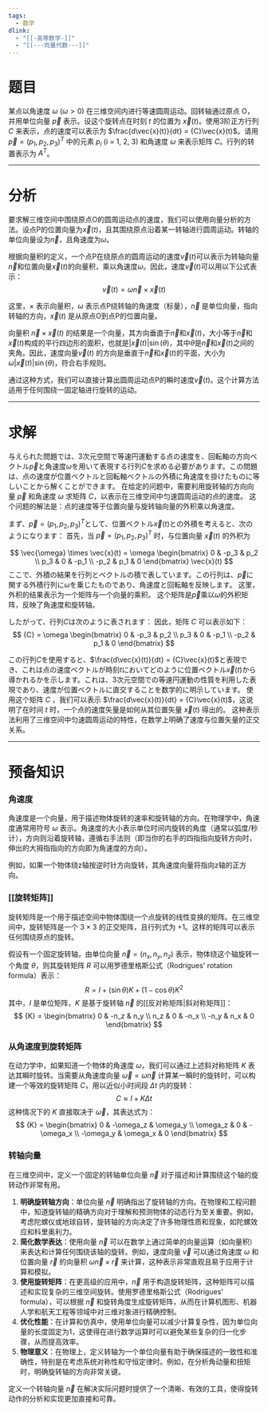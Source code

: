 ```yaml
---
tags:
  - 数学
dlink:
  - "[[-高等数学-]]"
  - "[[---向量代数---]]"
---
```

# 题目
某点以角速度 $\omega$ ($\omega > 0$) 在三维空间内进行等速圆周运动。回转轴通过原点 O，并用单位向量 $\vec{p}$ 表示。设这个旋转点在时刻 $t$ 的位置为 $\vec{x}(t)$。使用3阶正方行列 ${C}$ 来表示，点的速度可以表示为 $\frac{d\vec{x}(t)}{dt} = {C}\vec{x}(t)$。请用 $\vec{p} = (p_1, p_2, p_3)^T$ 中的元素 $p_i$ (i = 1, 2, 3) 和角速度 $\omega$ 来表示矩阵 ${C}$。行列的转置表示为 ${A}^T$。


---
# 分析
要求解三维空间中围绕原点O的圆周运动点的速度，我们可以使用向量分析的方法。设点P的位置向量为$\vec{x}(t)$，且其围绕原点沿着某一转轴进行圆周运动。转轴的单位向量设为$\vec{n}$，且角速度为$\omega$。

根据向量积的定义，一个点P在绕原点的圆周运动的速度$\vec{v}(t)$可以表示为转轴向量$\vec{n}$和位置向量$\vec{x}(t)$的向量积，乘以角速度$\omega$。因此，速度$\vec{v}(t)$可以用以下公式表示：
$$
\vec{v}(t) = \omega \vec{n} \times \vec{x}(t)
$$

这里，$\times$ 表示向量积，$\omega$ 表示点P绕转轴的角速度（标量），$\vec{n}$ 是单位向量，指向转轴的方向，$\vec{x}(t)$ 是从原点O到点P的位置向量。

向量积 $\vec{n} \times \vec{x}(t)$ 的结果是一个向量，其方向垂直于$\vec{n}$和$\vec{x}(t)$，大小等于$\vec{n}$和$\vec{x}(t)$构成的平行四边形的面积，也就是$|\vec{x}(t)| \sin(\theta)$，其中$\theta$是$\vec{n}$和$\vec{x}(t)$之间的夹角。因此，速度向量$\vec{v}(t)$ 的方向是垂直于$\vec{n}$和$\vec{x}(t)$的平面，大小为$\omega |\vec{x}(t)| \sin(\theta)$，符合右手规则。

通过这种方式，我们可以直接计算出圆周运动点P的瞬时速度$\vec{v}(t)$。这个计算方法适用于任何围绕一固定轴进行旋转的运动。


---
# 求解
与えられた問題では、3次元空間で等速円運動する点の速度を、回転軸の方向ベクトル$\vec{p}$と角速度$\omega$を用いて表現する行列${C}$を求める必要があります。この問題は、点の速度が位置ベクトルと回転軸ベクトルの外積に角速度を掛けたものに等しいことから解くことができます。
在给定的问题中，需要利用旋转轴的方向向量 $\vec{p}$ 和角速度 $\omega$ 求矩阵 ${C}$，以表示在三维空间中匀速圆周运动的点的速度。 这个问题的解法是：点的速度等于位置向量与旋转轴向量的外积乘以角速度。

まず、$\vec{p} = (p_1, p_2, p_3)^T$として、位置ベクトル$\vec{x}(t)$との外積を考えると、次のようになります：
首先，当 $\vec{p} = (p_1, p_2, p_3)^T$ 时，与位置向量 $\vec{x}(t)$ 的外积为

$$
\vec{\omega} \times \vec{x}(t) = \omega \begin{bmatrix} 0 & -p_3 & p_2 \\ p_3 & 0 & -p_1 \\ -p_2 & p_1 & 0 \end{bmatrix} \vec{x}(t)
$$
ここで、外積の結果を行列とベクトルの積で表しています。この行列は、$\vec{p}$に関する外積行列に$\omega$を乗じたものであり、角速度と回転軸を反映します。
这里，外积的结果表示为一个矩阵与一个向量的乘积。 这个矩阵是$\vec{p}$乘以$\omega$的外积矩阵，反映了角速度和旋转轴。

したがって、行列${C}$は次のように表されます：
因此，矩阵 ${C}$ 可以表示如下：
$$
{C} = \omega \begin{bmatrix} 0 & -p_3 & p_2 \\ p_3 & 0 & -p_1 \\ -p_2 & p_1 & 0 \end{bmatrix}
$$

この行列${C}$を使用すると、$\frac{d\vec{x}(t)}{dt} = {C}\vec{x}(t)$と表現でき、これは点の速度ベクトルが時刻$t$においてどのように位置ベクトル$\vec{x}(t)$から導かれるかを示します。これは、3次元空間での等速円運動の性質を利用した表現であり、速度が位置ベクトルに直交することを数学的に明示しています。
使用这个矩阵 ${C}$ ，我们可以表示 $\frac{d\vec{x}(t)}{dt} = {C}\vec{x}(t)$，这说明了在时间 $t$ 时，一个点的速度矢量是如何从其位置矢量 $\vec{x}(t)$ 得出的。  这种表示法利用了三维空间中匀速圆周运动的特性，在数学上明确了速度与位置矢量的正交关系。




---
# 预备知识
### 角速度

角速度是一个向量，用于描述物体旋转的速率和旋转轴的方向。在物理学中，角速度通常用符号 $\omega$ 表示。角速度的大小表示单位时间内旋转的角度（通常以弧度/秒计），方向则沿着旋转轴，遵循右手法则（即当你的右手的四指指向旋转方向时，伸出的大拇指指向的方向即为角速度的方向）。

例如，如果一个物体绕z轴按逆时针方向旋转，其角速度向量将指向z轴的正方向。

### [[旋转矩阵]]

旋转矩阵是一个用于描述空间中物体围绕一个点旋转的线性变换的矩阵。在三维空间中，旋转矩阵是一个 $3 \times 3$ 的正交矩阵，且行列式为 +1。这样的矩阵可以表示任何围绕原点的旋转。

假设有一个固定旋转轴，由单位向量 $\vec{n} = (n_x, n_y, n_z)$ 表示，物体绕这个轴旋转一个角度 $\theta$，则其旋转矩阵 ${R}$ 可以用罗德里格斯公式（Rodrigues' rotation formula）表示：
$$
{R} = {I} + (\sin \theta) {K} + (1 - \cos \theta) {K}^2
$$
其中，${I}$ 是单位矩阵，${K}$ 是基于旋转轴 $\vec{n}$ 的[[反对称矩阵|斜对称矩阵]]：
$$
{K} = \begin{bmatrix}
0 & -n_z & n_y \\
n_z & 0 & -n_x \\
-n_y & n_x & 0
\end{bmatrix}
$$


### 从角速度到旋转矩阵

在动力学中，如果知道一个物体的角速度 $\omega$，我们可以通过上述斜对称矩阵 ${K}$ 表达其瞬时旋转。当需要从角速度向量 $\vec{\omega} = \omega \vec{n}$ 计算某一瞬时的旋转时，可以构建一个等效的旋转矩阵 ${C}$，用以近似小时间段 $\Delta t$ 内的旋转：
$$
{C} \approx {I} + {K} \Delta t
$$
这种情况下的 ${K}$ 直接取决于 $\vec{\omega}$，其表达式为：
$$
{K} = \begin{bmatrix}
0 & -\omega_z & \omega_y \\
\omega_z & 0 & -\omega_x \\
-\omega_y & \omega_x & 0
\end{bmatrix}
$$



### 转轴向量
在三维空间中，定义一个固定的转轴单位向量 $\vec{n}$ 对于描述和计算围绕这个轴的旋转动作非常有用。
1. **明确旋转轴方向**：单位向量 $\vec{n}$ 明确指出了旋转轴的方向。在物理和工程问题中，知道旋转轴的精确方向对于理解和预测物体的动态行为至关重要。例如，考虑陀螺仪或地球自转，旋转轴的方向决定了许多物理性质和现象，如陀螺效应和科里奥利力。
2. **简化数学表达**：使用向量 $\vec{n}$ 可以在数学上通过简单的向量运算（如向量积）来表达和计算任何围绕该轴的旋转。例如，速度向量 $\vec{v}$ 可以通过角速度 $\omega$ 和位置向量 $\vec{r}$ 的向量积 $\omega \vec{n} \times \vec{r}$ 来计算，这种表示非常直观且易于应用于计算和模拟。
3. **使用旋转矩阵**：在更高级的应用中，$\vec{n}$ 用于构造旋转矩阵，这种矩阵可以描述和实现复杂的三维空间旋转。使用罗德里格斯公式（Rodrigues' formula），可以根据 $\vec{n}$ 和旋转角度生成旋转矩阵，从而在计算机图形、机器人学和航天工程等领域中对三维对象进行精确控制。
4. **优化性能**：在计算和仿真中，使用单位向量可以减少计算复杂性，因为单位向量的长度固定为1，这使得在进行数学运算时可以避免某些复杂的归一化步骤，从而提高效率。
5. **物理意义**：在物理上，定义转轴为一个单位向量有助于确保描述的一致性和准确性，特别是在考虑系统对称性和守恒定律时。例如，在分析角动量和扭矩时，明确旋转轴的方向非常关键。

定义一个转轴向量 $\vec{n}$ 在解决实际问题时提供了一个清晰、有效的工具，使得旋转动作的分析和实现更加直接和可靠。